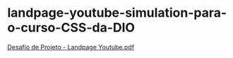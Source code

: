 # landpage-youtube-simulation-para-o-curso-CSS-da-DIO
[Desafio de Projeto - Landpage Youtube.pdf](https://github.com/jbsantos048/landpage-youtube-simulation-para-o-curso-CSS-da-DIO/files/13229227/Desafio.de.Projeto.-.Landpage.Youtube.pdf)
